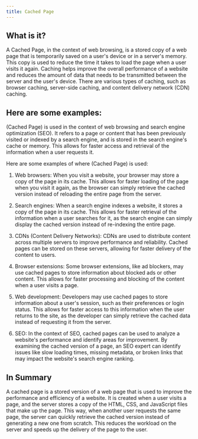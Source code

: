 ```yaml
---
title: Cached Page
---
```




## What is it?

A Cached Page, in the context of web browsing, is a stored copy of a web page that is temporarily saved on a user's device or in a server's memory. This copy is used to reduce the time it takes to load the page when a user visits it again. Caching helps improve the overall performance of a website and reduces the amount of data that needs to be transmitted between the server and the user's device. There are various types of caching, such as browser caching, server-side caching, and content delivery network (CDN) caching.

## Here are some examples:

(Cached Page) is used in the context of web browsing and search engine optimization (SEO). It refers to a page or content that has been previously visited or indexed by a search engine, and is stored in the search engine's cache or memory. This allows for faster access and retrieval of the information when a user requests it.

Here are some examples of where (Cached Page) is used:

1. Web browsers: When you visit a website, your browser may store a copy of the page in its cache. This allows for faster loading of the page when you visit it again, as the browser can simply retrieve the cached version instead of reloading the entire page from the server.

2. Search engines: When a search engine indexes a website, it stores a copy of the page in its cache. This allows for faster retrieval of the information when a user searches for it, as the search engine can simply display the cached version instead of re-indexing the entire page.

3. CDNs (Content Delivery Networks): CDNs are used to distribute content across multiple servers to improve performance and reliability. Cached pages can be stored on these servers, allowing for faster delivery of the content to users.

4. Browser extensions: Some browser extensions, like ad blockers, may use cached pages to store information about blocked ads or other content. This allows for faster processing and blocking of the content when a user visits a page.

5. Web development: Developers may use cached pages to store information about a user's session, such as their preferences or login status. This allows for faster access to this information when the user returns to the site, as the developer can simply retrieve the cached data instead of requesting it from the server.

6. SEO: In the context of SEO, cached pages can be used to analyze a website's performance and identify areas for improvement. By examining the cached version of a page, an SEO expert can identify issues like slow loading times, missing metadata, or broken links that may impact the website's search engine ranking.

## In Summary

A cached page is a stored version of a web page that is used to improve the performance and efficiency of a website. It is created when a user visits a page, and the server stores a copy of the HTML, CSS, and JavaScript files that make up the page. This way, when another user requests the same page, the server can quickly retrieve the cached version instead of generating a new one from scratch. This reduces the workload on the server and speeds up the delivery of the page to the user.